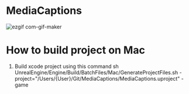 # MediaCaptions
![ezgif com-gif-maker](https://user-images.githubusercontent.com/10357361/166431399-26c53b33-1732-43e8-bca9-79a291788270.gif)

# How to build project on Mac
1. Build xcode project using this command
sh UnrealEngine/Engine/Build/BatchFiles/Mac/GenerateProjectFiles.sh -project="/Users/{User}/Git/MediaCaptions/MediaCaptions.uproject" -game
